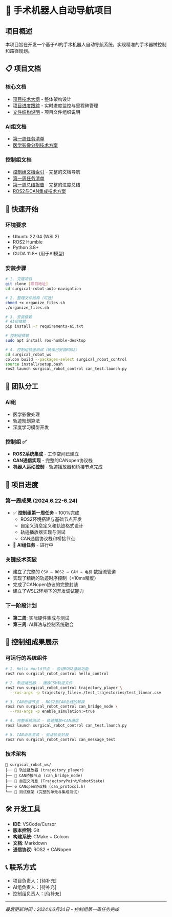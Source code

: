 # 🏥 手术机器人自动导航项目

## 项目概述

本项目旨在开发一个基于AI的手术机器人自动导航系统，实现精准的手术器械控制和路径规划。

## 📋 项目文档

### 核心文档
- [项目技术大纲](docs/overview/手术机器人自动导航项目技术大纲.md) - 整体架构设计
- [项目进度跟踪](docs/项目进度跟踪.md) - 实时进度监控与里程碑管理
- [文件结构说明](文件结构说明.md) - 项目文件组织说明

### AI组文档
- [第一周任务清单](docs/ai-team/AI组-第一周任务清单.md)
- [医学影像分割技术方案](docs/ai-team/AI组-医学影像分割技术方案.md)

### 控制组文档
- [控制组文档索引](docs/control-team/README.md) - 完整的文档导航
- [第一周任务清单](docs/control-team/plans/控制组-第一周任务清单.md)
- [第一周总结报告](docs/control-team/reports/week1/第一周总结报告.md) - 完整的进度总结
- [ROS2与CAN集成技术方案](docs/control-team/technical-specs/控制组-ROS2与CAN集成技术方案.md)

## 🚀 快速开始

### 环境要求
- Ubuntu 22.04 (WSL2)
- ROS2 Humble
- Python 3.8+
- CUDA 11.8+ (用于AI模型)

### 安装步骤
```bash
# 1. 克隆项目
git clone [项目地址]
cd surgical-robot-auto-navigation

# 2. 整理文件结构（可选）
chmod +x organize_files.sh
./organize_files.sh

# 3. 安装依赖
# AI组依赖
pip install -r requirements-ai.txt

# 控制组依赖
sudo apt install ros-humble-desktop

# 4. 控制组快速测试（确保已安装ROS2）
cd surgical_robot_ws
colcon build --packages-select surgical_robot_control
source install/setup.bash
ros2 launch surgical_robot_control can_test.launch.py
```

## 👥 团队分工

### AI组
- 医学影像处理
- 轨迹规划算法
- 深度学习模型开发

### 控制组 ✅
- **ROS2系统集成** - 工作空间已建立
- **CAN通信实现** - 完整的CANopen协议栈
- **机器人运动控制** - 轨迹播放器和桥接节点完成

## 📅 项目进度

### 第一周成果 (2024.6.22-6.24)
- ✅ **控制组第一周任务** - 100%完成
  - ROS2环境搭建与基础节点开发
  - 自定义消息定义和轨迹格式设计
  - 轨迹播放器实现与测试
  - CAN通信协议栈和桥接节点
- 🔄 **AI组任务** - 进行中

### 关键技术突破
- 建立了完整的 `CSV → ROS2 → CAN → 电机` 数据流管道
- 实现了精确的轨迹时序控制（<10ms精度）
- 完成了CANopen协议的完整封装
- 建立了WSL2环境下的开发调试能力

### 下一阶段计划
- **第二周**: 实际硬件集成与测试
- **第三周**: AI算法与控制系统融合

## 🎯 控制组成果展示

### 可运行的系统组件
```bash
# 1. Hello World节点 - 验证ROS2基础功能
ros2 run surgical_robot_control hello_control

# 2. 轨迹播放器 - 播放CSV轨迹文件
ros2 run surgical_robot_control trajectory_player \
  --ros-args -p trajectory_file:=./test_trajectories/test_linear.csv

# 3. CAN桥接节点 - ROS2到CAN总线的转换
ros2 run surgical_robot_control can_bridge_node \
  --ros-args -p enable_simulation:=true

# 4. 完整系统测试 - 轨迹播放+CAN通信
ros2 launch surgical_robot_control can_test.launch.py

# 5. CAN消息测试 - 验证协议封装
ros2 run surgical_robot_control can_message_test
```

### 技术架构
```
📂 surgical_robot_ws/
├── 🎯 轨迹播放器 (trajectory_player)
├── 🔄 CAN桥接节点 (can_bridge_node)  
├── 📡 自定义消息 (TrajectoryPoint/RobotState)
├── ⚙️ CANopen协议栈 (can_protocol.h)
└── 🧪 测试框架 (完整的单元与集成测试)
```

## 🛠️ 开发工具

- **IDE**: VSCode/Cursor
- **版本控制**: Git
- **构建系统**: CMake + Colcon
- **文档**: Markdown
- **通信协议**: ROS2 + CANopen

## 📞 联系方式

- 项目负责人：[待补充]
- AI组负责人：[待补充]
- 控制组负责人：[待补充]

---
*最后更新时间：2024年6月24日 - 控制组第一周任务完成* 